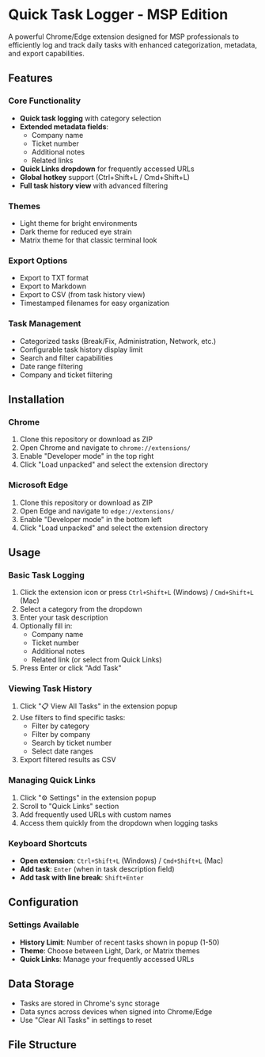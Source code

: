 # Quick Task Logger - MSP Edition

A powerful Chrome/Edge extension designed for MSP professionals to efficiently log and track daily tasks with enhanced categorization, metadata, and export capabilities.

## Features

### Core Functionality
- **Quick task logging** with category selection
- **Extended metadata fields**:
  - Company name
  - Ticket number
  - Additional notes
  - Related links
- **Quick Links dropdown** for frequently accessed URLs
- **Global hotkey** support (Ctrl+Shift+L / Cmd+Shift+L)
- **Full task history view** with advanced filtering

### Themes
- Light theme for bright environments
- Dark theme for reduced eye strain
- Matrix theme for that classic terminal look

### Export Options
- Export to TXT format
- Export to Markdown
- Export to CSV (from task history view)
- Timestamped filenames for easy organization

### Task Management
- Categorized tasks (Break/Fix, Administration, Network, etc.)
- Configurable task history display limit
- Search and filter capabilities
- Date range filtering
- Company and ticket filtering

## Installation

### Chrome
1. Clone this repository or download as ZIP
2. Open Chrome and navigate to `chrome://extensions/`
3. Enable "Developer mode" in the top right
4. Click "Load unpacked" and select the extension directory

### Microsoft Edge
1. Clone this repository or download as ZIP
2. Open Edge and navigate to `edge://extensions/`
3. Enable "Developer mode" in the bottom left
4. Click "Load unpacked" and select the extension directory

## Usage

### Basic Task Logging
1. Click the extension icon or press `Ctrl+Shift+L` (Windows) / `Cmd+Shift+L` (Mac)
2. Select a category from the dropdown
3. Enter your task description
4. Optionally fill in:
   - Company name
   - Ticket number
   - Additional notes
   - Related link (or select from Quick Links)
5. Press Enter or click "Add Task"

### Viewing Task History
1. Click "📋 View All Tasks" in the extension popup
2. Use filters to find specific tasks:
   - Filter by category
   - Filter by company
   - Search by ticket number
   - Select date ranges
3. Export filtered results as CSV

### Managing Quick Links
1. Click "⚙️ Settings" in the extension popup
2. Scroll to "Quick Links" section
3. Add frequently used URLs with custom names
4. Access them quickly from the dropdown when logging tasks

### Keyboard Shortcuts
- **Open extension**: `Ctrl+Shift+L` (Windows) / `Cmd+Shift+L` (Mac)
- **Add task**: `Enter` (when in task description field)
- **Add task with line break**: `Shift+Enter`

## Configuration

### Settings Available
- **History Limit**: Number of recent tasks shown in popup (1-50)
- **Theme**: Choose between Light, Dark, or Matrix themes
- **Quick Links**: Manage your frequently accessed URLs

## Data Storage
- Tasks are stored in Chrome's sync storage
- Data syncs across devices when signed into Chrome/Edge
- Use "Clear All Tasks" in settings to reset

## File Structure

